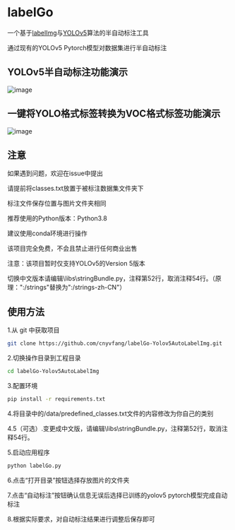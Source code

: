 <h1>labelGo</h1>
<p>一个基于<a href="https://github.com/tzutalin/labelImg">labelImg</a>与<a href="https://github.com/ultralytics/yolov5">YOLOv5</a>算法的半自动标注工具</p>
<p>通过现有的YOLOv5 Pytorch模型对数据集进行半自动标注</p>

## YOLOv5半自动标注功能演示
![image](https://github.com/cnyvfang/labelGo-Yolov5AutoLabelImg/blob/master/demo/demo1.gif) 
## 一键将YOLO格式标签转换为VOC格式标签功能演示
![image](https://github.com/cnyvfang/labelGo-Yolov5AutoLabelImg/blob/master/demo/demo2.gif) 

## 注意
<p>如果遇到问题，欢迎在issue中提出</p>
<p>请提前将classes.txt放置于被标注数据集文件夹下</p>
<p>标注文件保存位置与图片文件夹相同</p>
<p>推荐使用的Python版本：Python3.8</p>
<p>建议使用conda环境进行操作</p>
<p>该项目完全免费，不会且禁止进行任何商业出售</p>
<p>注意：该项目暂时仅支持YOLOv5的Version 5版本</p>
<p>切换中文版本请编辑\libs\stringBundle.py，注释第52行，取消注释54行。（原理：":/strings"替换为":/strings-zh-CN"）</p>


## 使用方法
<p>1.从 git 中获取项目</p>

```bash
git clone https://github.com/cnyvfang/labelGo-Yolov5AutoLabelImg.git
```

<p>2.切换操作目录到工程目录</p>

```bash
cd labelGo-Yolov5AutoLabelImg
```

<p>3.配置环境</p>

```bash
pip install -r requirements.txt
```

<p>4.将目录中的/data/predefined_classes.txt文件的内容修改为你自己的类别</p>

<p>4.5（可选）.变更成中文版，请编辑\libs\stringBundle.py，注释第52行，取消注释54行。</p>

<p>5.启动应用程序</p>

```bash
python labelGo.py
```
<p>6.点击“打开目录”按钮选择存放图片的文件夹</p>

<p>7.点击“自动标注”按钮确认信息无误后选择已训练的yolov5 pytorch模型完成自动标注</p>

<p>8.根据实际要求，对自动标注结果进行调整后保存即可</p>
